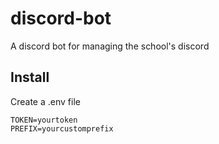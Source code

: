 # discord-bot

A discord bot for managing the school's discord

## Install

Create a .env file

```
TOKEN=yourtoken
PREFIX=yourcustomprefix
```
